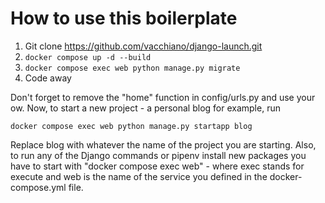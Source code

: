 # How to use this boilerplate


1. Git clone https://github.com/vacchiano/django-launch.git
2. `docker compose up -d --build`
3. `docker compose exec web python manage.py migrate`
4. Code away


Don't forget to remove the "home" function in config/urls.py and use your ow. Now, to start a new project - a personal blog for example, run 

`docker compose exec web python manage.py startapp blog`

Replace blog with whatever the name of the project you are starting. Also, to run any of the Django commands or pipenv install new packages you have to start with "docker compose exec web" - where exec stands for execute and web is the name of the service you defined in the docker-compose.yml file.